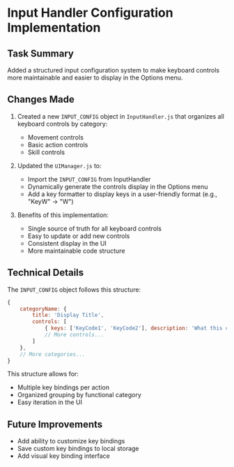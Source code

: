 # Input Handler Configuration Implementation

## Task Summary
Added a structured input configuration system to make keyboard controls more maintainable and easier to display in the Options menu.

## Changes Made

1. Created a new `INPUT_CONFIG` object in `InputHandler.js` that organizes all keyboard controls by category:
   - Movement controls
   - Basic action controls
   - Skill controls

2. Updated the `UIManager.js` to:
   - Import the `INPUT_CONFIG` from InputHandler
   - Dynamically generate the controls display in the Options menu
   - Add a key formatter to display keys in a user-friendly format (e.g., "KeyW" → "W")

3. Benefits of this implementation:
   - Single source of truth for all keyboard controls
   - Easy to update or add new controls
   - Consistent display in the UI
   - More maintainable code structure

## Technical Details

The `INPUT_CONFIG` object follows this structure:
```javascript
{
    categoryName: {
        title: 'Display Title',
        controls: [
            { keys: ['KeyCode1', 'KeyCode2'], description: 'What this control does' },
            // More controls...
        ]
    },
    // More categories...
}
```

This structure allows for:
- Multiple key bindings per action
- Organized grouping by functional category
- Easy iteration in the UI

## Future Improvements
- Add ability to customize key bindings
- Save custom key bindings to local storage
- Add visual key binding interface